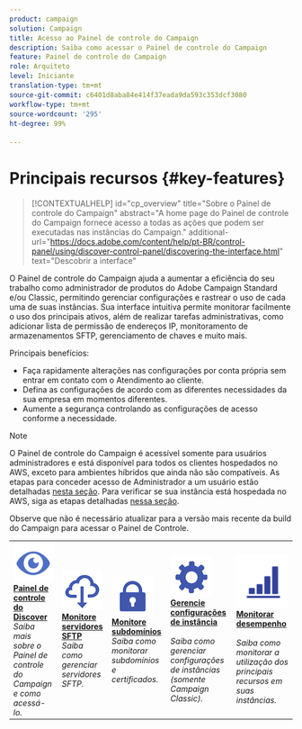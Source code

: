 ```yaml
---
product: campaign
solution: Campaign
title: Acesso ao Painel de controle do Campaign
description: Saiba como acessar o Painel de controle do Campaign
feature: Painel de controle do Campaign
role: Arquiteto
level: Iniciante
translation-type: tm+mt
source-git-commit: c6401d8aba84e414f37eada9da593c353dcf3080
workflow-type: tm+mt
source-wordcount: '295'
ht-degree: 99%

---
```



# Principais recursos {#key-features}

>[!CONTEXTUALHELP]
>id="cp_overview"
>title="Sobre o Painel de controle do Campaign"
>abstract="A home page do Painel de controle do Campaign fornece acesso a todas as ações que podem ser executadas nas instâncias do Campaign."
>additional-url="https://docs.adobe.com/content/help/pt-BR/control-panel/using/discover-control-panel/discovering-the-interface.html" text="Descobrir a interface"

O Painel de controle do Campaign ajuda a aumentar a eficiência do seu trabalho como administrador de produtos do Adobe Campaign Standard e/ou Classic, permitindo gerenciar configurações e rastrear o uso de cada uma de suas instâncias. Sua interface intuitiva permite monitorar facilmente o uso dos principais ativos, além de realizar tarefas administrativas, como adicionar lista de permissão de endereços IP, monitoramento de armazenamentos SFTP, gerenciamento de chaves e muito mais.

Principais benefícios:

* Faça rapidamente alterações nas configurações por conta própria sem entrar em contato com o Atendimento ao cliente.
* Defina as configurações de acordo com as diferentes necessidades da sua empresa em momentos diferentes.
* Aumente a segurança controlando as configurações de acesso conforme a necessidade.

>[!NOTE]
>O Painel de controle do Campaign é acessível somente para usuários administradores e está disponível para todos os clientes hospedados no AWS, exceto para ambientes híbridos que ainda não são compatíveis. As etapas para conceder acesso de Administrador a um usuário estão detalhadas [nesta seção](../../discover/using/managing-permissions.md). Para verificar se sua instância está hospedada no AWS, siga as etapas detalhadas [nessa seção](../../faq.md).
>
>Observe que não é necessário atualizar para a versão mais recente da build do Campaign para acessar o Painel de Controle.

<table style="table-layout:fixed">
<tr>
    <td>
        <a href="../../discover/using/accessing-control-panel.md"><img alt="condições" src="assets/do-not-localize/discover.png"/></a>
        <div><a href="../../discover/using/accessing-control-panel.md"><strong>Painel de controle do Discover</strong></a></div>
        <em>Saiba mais sobre o Painel de controle do Campaign e como acessá-lo.</em>
    </td>
    <td>
        <a href="../../sftp/using/about-sftp-management.md"><img alt="condições" src="assets/do-not-localize/sftp.png"/></a>
        <div><a href="../../sftp/using/about-sftp-management.md"><strong>Monitore servidores SFTP</strong></a></div>
        <em>Saiba como gerenciar servidores SFTP.</em>
    </td>
    <td>
        <a href="../../subdomains-certificates/using/subdomains-branding.md"><img alt="condições" src="assets/do-not-localize/subdomains.png"/></a>
        <div><a href="../../subdomains-certificates/using/subdomains-branding.md"><strong>Monitore subdomínios</strong></a></div>
        <em>Saiba como monitorar subdomínios e certificados.</em>
    </td>
    <td>
        <a href="../../instances-settings/using/ip-allow-listing-instance-access.md"><img alt="condições" src="assets/do-not-localize/instance_settings.png"/></a>
        <div><a href="../../instances-settings/using/ip-allow-listing-instance-access.md"><strong>Gerencie configurações de instância</strong></a></div>
        <br/><em>Saiba como gerenciar configurações de instâncias (somente Campaign Classic).</em>
    </td>
    <td>
        <a href="../../performance-monitoring/using/about-performance-monitoring.md"><img alt="condições" src="assets/do-not-localize/monitoring-performance.png"/></a>
        <div><a href="../../performance-monitoring/using/about-performance-monitoring.md"><strong>Monitorar desempenho</strong></a></div>
        <br/><em>Saiba como monitorar a utilização dos principais recursos em suas instâncias.</em>
    </td>
</tr>
</table>
